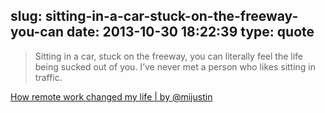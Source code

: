 slug: sitting-in-a-car-stuck-on-the-freeway-you-can
date: 2013-10-30 18:22:39
type: quote
---

> Sitting in a car, stuck on the freeway, you can literally feel the life being sucked out of you. I’ve never met a person who likes sitting in traffic.

[How remote work changed my life | by @mijustin](http://justinjackson.ca/remote/)
